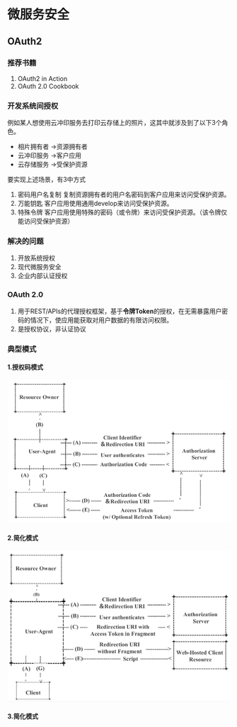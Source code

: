 # 微服务安全
## OAuth2
### 推荐书籍
1. OAuth2 in Action
2. OAuth 2.0 Cookbook

### 开发系统间授权
例如某人想使用云冲印服务去打印云存储上的照片，这其中就涉及到了以下3个角色。

* 相片拥有者  ->资源拥有者
* 云冲印服务  ->客户应用
* 云存储服务  ->受保护资源

要实现上述场景，有3中方式
1. 密码用户名复制
    复制资源拥有者的用户名密码到客户应用来访问受保护资源。
2. 万能钥匙
    客户应用使用通用develop来访问受保护资源。
3. 特殊令牌
    客户应用使用特殊的密码（或令牌）来访问受保护资源。（该令牌仅能访问受保护资源）

### 解决的问题

1. 开放系统授权 
2. 现代微服务安全 
3. 企业内部认证授权

### OAuth 2.0
1. 用于REST/APIs的代理授权框架，基于**令牌Token**的授权，在无需暴露用户密码的情况下，使应用能获取对用户数据的有限访问权限。
2. 是授权协议，非认证协议

### 典型模式
#### 1.授权码模式
![title](https://raw.githubusercontent.com/pallcard/noteImg/master/noteImg/2020/03/08/Popo%E6%88%AA%E5%9B%BE202038174040-1583660488594.png?token=AHBYBJ535P4PDSB4NVVQDZ26MS7AO)

#### 2.简化模式
![title](https://raw.githubusercontent.com/pallcard/noteImg/master/noteImg/2020/03/08/Popo%E6%88%AA%E5%9B%BE20203817427-1583661477314.png?token=AHBYBJ2ISIOH3POIUELN33S6MTA6I)

#### 3.简化模式







